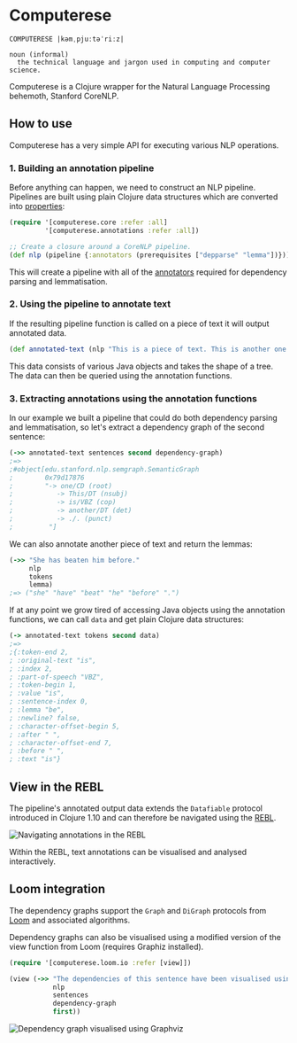 # Computerese
````
COMPUTERESE |kəmˌpjuːtəˈriːz|

noun (informal)
  the technical language and jargon used in computing and computer science.
````

Computerese is a Clojure wrapper for the Natural Language Processing behemoth,
Stanford CoreNLP.

## How to use
Computerese has a very simple API for executing various NLP operations.

### 1. Building an annotation pipeline
Before anything can happen, we need to construct an NLP pipeline. 
Pipelines are built using plain Clojure data structures which are converted into
[properties](https://github.com/stanfordnlp/CoreNLP/blob/master/src/edu/stanford/nlp/pipeline/StanfordCoreNLP.properties):

```Clojure
(require '[computerese.core :refer :all]
         '[computerese.annotations :refer :all])

;; Create a closure around a CoreNLP pipeline.
(def nlp (pipeline {:annotators (prerequisites ["depparse" "lemma"])}))
```

This will create a pipeline with all of the 
[annotators](https://stanfordnlp.github.io/CoreNLP/annotators.html) 
required for dependency parsing and lemmatisation.

### 2. Using the pipeline to annotate text
If the resulting pipeline function is called on a piece of text it will output 
annotated data.

```Clojure
(def annotated-text (nlp "This is a piece of text. This is another one."))
```

This data consists of various Java objects and takes the shape of a tree.
The data can then be queried using the annotation functions.

### 3. Extracting annotations using the annotation functions
In our example we built a pipeline that could do both dependency parsing and
lemmatisation, so let's extract a dependency graph of the second sentence:

```Clojure
(->> annotated-text sentences second dependency-graph)
;=>
;#object[edu.stanford.nlp.semgraph.SemanticGraph
;        0x79d17876
;        "-> one/CD (root)
;           -> This/DT (nsubj)
;           -> is/VBZ (cop)
;           -> another/DT (det)
;           -> ./. (punct)
;         "]
```

We can also annotate another piece of text and return the lemmas:

```Clojure
(->> "She has beaten him before."
     nlp
     tokens
     lemma)
;=> ("she" "have" "beat" "he" "before" ".")
```

If at any point we grow tired of accessing Java objects using the annotation
functions, we can call `data` and get plain Clojure data structures:

```Clojure
(-> annotated-text tokens second data)
;=>
;{:token-end 2,
; :original-text "is",
; :index 2,
; :part-of-speech "VBZ",
; :token-begin 1,
; :value "is",
; :sentence-index 0,
; :lemma "be",
; :newline? false,
; :character-offset-begin 5,
; :after " ",
; :character-offset-end 7,
; :before " ",
; :text "is"}
```

## View in the REBL
The pipeline's annotated output data extends the `Datafiable` protocol 
introduced in Clojure 1.10 and can therefore be navigated using the 
[REBL](https://github.com/cognitect-labs/REBL-distro).
 
![Navigating annotations in the REBL](https://raw.githubusercontent.com/simongray/corenlp-clj/master/doc/rebl_example.png)

Within the REBL, text annotations can be visualised and analysed interactively.

## Loom integration
The dependency graphs support the `Graph` and `DiGraph` protocols from 
[Loom](https://github.com/aysylu/loom) and associated algorithms.

Dependency graphs can also be visualised using a modified version of the view 
function from Loom (requires Graphiz installed).

```Clojure
(require '[computerese.loom.io :refer [view]])

(view (->> "The dependencies of this sentence have been visualised using Graphviz."
           nlp
           sentences
           dependency-graph
           first))
```

![Dependency graph visualised using Graphviz](https://raw.githubusercontent.com/simongray/corenlp-clj/master/doc/graphviz_example.png)
